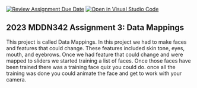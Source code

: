 [![Review Assignment Due Date](https://classroom.github.com/assets/deadline-readme-button-24ddc0f5d75046c5622901739e7c5dd533143b0c8e959d652212380cedb1ea36.svg)](https://classroom.github.com/a/wBh5q70M)
[![Open in Visual Studio Code](https://classroom.github.com/assets/open-in-vscode-718a45dd9cf7e7f842a935f5ebbe5719a5e09af4491e668f4dbf3b35d5cca122.svg)](https://classroom.github.com/online_ide?assignment_repo_id=11103536&assignment_repo_type=AssignmentRepo)
## 2023 MDDN342 Assignment 3: Data Mappings

This project is called Data Mappings. In this project we had to make faces and features that could change.  These features included skin tone, eyes, mouth, and eyebrows.  Once we had feature that could change and were mapped to sliders we started training a list of faces.  Once those faces have been trained there was a training face quiz you could do.  once all the training was done you could animate the face and get to  work with your camera.  